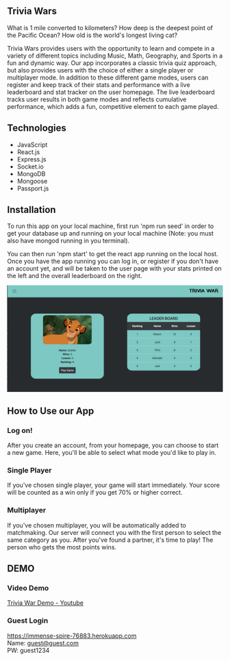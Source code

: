 ## Trivia Wars
What is 1 mile converted to kilometers? 
How deep is the deepest point of the Pacific Ocean?
How old is the world's longest living cat?

 Trivia Wars provides users with the opportunity to learn and compete in a variety of different topics including Music, Math, Geography, and Sports in a fun and dynamic way. Our app incorporates a classic trivia quiz approach, but also provides users with the choice of either a single player or multiplayer mode. In addition to these different game modes, users can register and keep track of their stats and performance with a live leaderboard and stat tracker on the user homepage. The live leaderboard tracks user results in both game modes and reflects cumulative performance, which adds a fun, competitive element to each game played.
 
## Technologies
 - JavaScript
 - React.js
 - Express.js
 - Socket.io
 - MongoDB
 - Mongoose
 - Passport.js
 
 ## Installation
To run this app on your local machine, first run 'npm run seed' in order to get your database up and running  on your local machine (Note: you must also have mongod running in you terminal). 

You can then run 'npm start' to get the react app running on the local host. Once you have the app running you can log in, or register if you don't have an account yet, and will be taken to the user page with your stats printed on the left and the overall leaderboard on the right.

![](images/userp.png)
## How to Use our App
### Log on!
After you create an account, from your homepage, you can choose to start a new game. Here, you'll be able to select what mode you'd like to play in.

 ### Single Player
If you've chosen single player, your game will start immediately. Your score will be counted as a win only if you get 70% or higher correct. 

### Multiplayer
If you've chosen multiplayer, you will be automatically added to matchmaking. Our server will connect you with the first person to select the same category as you. After you've found a partner, it's time to play! The person who gets the most points wins.


## DEMO
### Video Demo
[Trivia War Demo - Youtube](https://www.youtube.com/watch?v=73ksJEpYj_U)

### Guest Login
https://immense-spire-76883.herokuapp.com \
 Name: guest@guest.com\
 PW: guest1234
